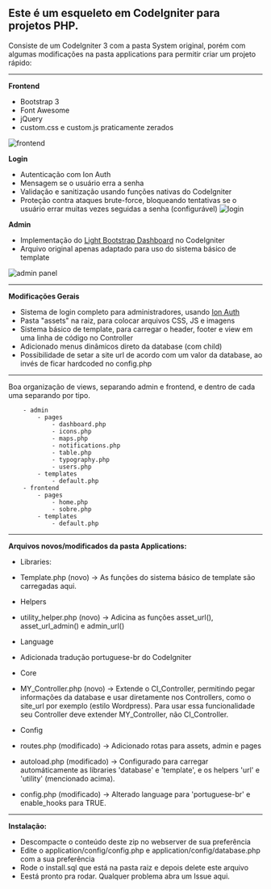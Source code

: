 Este é um esqueleto em CodeIgniter para projetos PHP.
-----------------------------------------------------

Consiste de um CodeIgniter 3 com a pasta System original, porém com algumas modificações na pasta applications para permitir criar um projeto rápido:

---

 **Frontend**
 
 - Bootstrap 3 
 - Font Awesome 
 - jQuery 
 - custom.css e custom.js praticamente zerados

![frontend](http://i.imgur.com/dI6qT4X.jpg)

**Login**
 - Autenticação com Ion Auth
 - Mensagem se o usuário erra a senha
 - Validação e sanitização usando funções nativas do CodeIgniter
 - Proteção contra ataques brute-force, bloqueando tentativas se o usuário errar muitas vezes seguidas a senha (configurável)
 ![login](http://i.imgur.com/TrOHfdW.jpg)

**Admin**

 - Implementação do [Light Bootstrap Dashboard](https://www.creative-tim.com/product/light-bootstrap-dashboard) no CodeIgniter
 -  Arquivo original apenas adaptado para uso do sistema básico de template

![admin panel](http://i.imgur.com/saGSeb6.jpg)

---

**Modificações Gerais**

 - Sistema de login completo para administradores, usando [Ion Auth](https://github.com/benedmunds/CodeIgniter-Ion-Auth)
 - Pasta "assets" na raiz, para colocar arquivos CSS, JS e imagens
 - Sistema básico de template, para carregar o header, footer e view em uma linha de código no Controller
 - Adicionado menus dinâmicos direto da database (com child)
 - Possibilidade de setar a site url de acordo com um valor da database, ao invés de ficar hardcoded no config.php

---

Boa organização de views, separando admin e frontend, e dentro de cada uma separando por tipo.
 
 		- admin
 			- pages
 				- dashboard.php
 				- icons.php
 				- maps.php
 				- notifications.php
 				- table.php
 				- typography.php
 				- users.php
 			- templates
 				- default.php
 		- frontend
 			- pages
 				- home.php
 				- sobre.php
 			- templates
 				- default.php

---

**Arquivos novos/modificados da pasta Applications:**

 - Libraries:
  -  Template.php (novo) -> As funções do sistema básico de template são carregadas aqui.

 - Helpers
  - utility_helper.php (novo) -> Adicina as funções asset_url(), asset_url_admin() e admin_url()

 - Language
  -  Adicionada tradução portuguese-br do CodeIgniter

 - Core
  -  MY_Controller.php (novo) -> Extende o CI_Controller, permitindo pegar informações da database e usar diretamente nos Controllers, como o site_url por exemplo (estilo Wordpress). Para usar essa funcionalidade seu Controller deve extender MY_Controller, não CI_Controller.

 - Config
  -  routes.php (modificado) -> Adicionado rotas para assets, admin e pages
  -  autoload.php (modificado) -> Configurado para carregar automáticamente as libraries 'database' e 'template', e os helpers 'url' e 'utility' (mencionado acima).
  -  config.php (modificado) -> Alterado language para 'portuguese-br' e enable_hooks para TRUE.

---

**Instalação:**
  - Descompacte o conteúdo deste zip no webserver de sua preferência
  - Edite o application/config/config.php e application/config/database.php com a sua preferência
  - Rode o install.sql que está na pasta raiz e depois delete este arquivo
  - Eestá pronto pra rodar. Qualquer problema abra um Issue aqui.